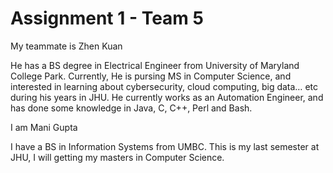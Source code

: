 # Assignment 1 - Team 5

My teammate is Zhen Kuan

He has a BS degree in Electrical Engineer from University of Maryland College Park. Currently, He is pursing MS in Computer Science, and interested in learning about cybersecurity, cloud computing, big data… etc during his years in JHU. He currently works as an Automation Engineer, and has done some knowledge in Java, C, C++, Perl and Bash.

I am Mani Gupta


I have a BS in Information Systems from UMBC. This is my last semester at JHU, I will getting my masters in Computer Science.
